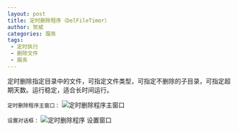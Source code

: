 ```yaml
---
layout: post
title: 定时删除程序（DelFileTimer）
author: 贺斌
categories: 服务
tags:
 - 定时执行
 - 删除文件
 - 服务
---
```



定时删除指定目录中的文件，可指定文件类型，可指定不删除的子目录，可指定超期天数。运行稳定，适合长时间运行。

`定时删除程序主窗口：`
<img src="/images/定时删除程序.png" alt="定时删除程序主窗口" />

`设置对话框：`
<img src="/images/定时删除程序-设置.png" alt="定时删除程序 设置窗口" />

